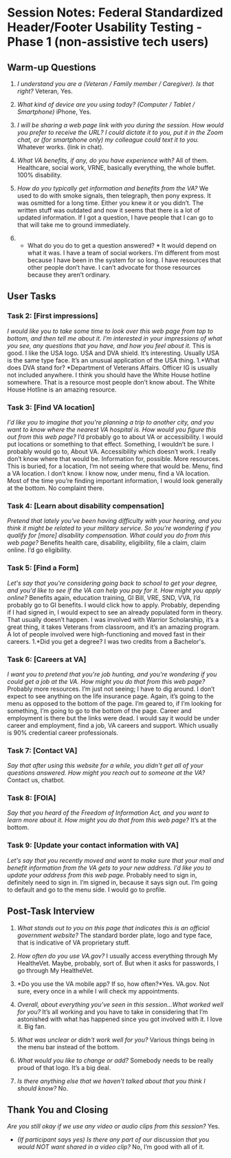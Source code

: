 # Session Notes: Federal Standardized Header/Footer Usability Testing - Phase 1 (non-assistive tech users)

## Warm-up Questions 

1. *I understand you are a (Veteran / Family member / Caregiver). Is that right?* Veteran, Yes. 

1. *What kind of device are you using today? (Computer / Tablet / Smartphone)* iPhone, Yes. 

1. *I will be sharing a web page link with you during the session. How would you prefer to receive the URL? I could dictate it to you, put it in the Zoom chat, or (for smartphone only) my colleague could text it to you.*  Whatever works. (link in chat).

1. *What VA benefits, if any, do you have experience with?* All of them. Healthcare, social work, VRNE, basically everything, the whole buffet. 100% disability. 

1. *How do you typically get information and benefits from the VA?* We used to do with smoke signals, then telegraph, then pony express. It was osmitted for a long time. Either you knew it or you didn’t. The written stuff was outdated and now it seems that there is a lot of updated information. If I got a question, I have people that I can go to that will take me to ground immediately. 
1. * What do you do to get a question answered? * It would depend on what it was. I have a team of social workers. I’m different from most because I have been in the system for so long. I have resources that other people don’t have. I can’t advocate for those resources because they aren’t ordinary. 

## User Tasks

### Task 2: [First impressions]
*I would like you to take some time to look over this web page from top to bottom, and then tell me about it. I'm interested in your impressions of what you see, any questions that you have, and how you feel about it.* This is good. I like the USA logo. USA and DVA shield. It’s interesting. Usually USA is the same type face. It’s an unusual application of the USA thing. 
1.*What does DVA stand for? *Department of Veterans Affairs. 
Officer IG is usually not included anywhere. I think you should have the White House hotline somewhere. That is a resource most people don’t know about. The White House Hotline is an amazing resource. 

 

### Task 3: [Find VA location]
*I'd like you to imagine that you're planning a trip to another city, and you want to know where the nearest VA hospital is. How would you figure this out from this web page?* I’d probably go to about VA or accessibility. I would put locations or something to that effect. Something, I wouldn’t be sure. I probably would go to, About VA. Accessibility which doesn’t work. I really don’t know where that would be. Information for, possible. More resources. This is buried, for a location, I’m not seeing where that would be. Menu, find a VA location. I don’t know. I know now, under menu, find a VA location. 
Most of the time you’re finding important information, I would look generally at the bottom. No complaint there. 


### Task 4: [Learn about disability compensation]
*Pretend that lately you've been having difficulty with your hearing, and you think it might be related to your military service. So you're wondering if you qualify for [more] disability compensation. What could you do from this web page?* Benefits health care, disability, eligibility, file a claim, claim online. I’d go eligibility. 


### Task 5: [Find a Form]
*Let's say that you're considering going back to school to get your degree, and you'd like to see if the VA can help you pay for it. How might you apply online?* Benefits again, education training, GI Bill, VRE, SND, VVA, I’d probably go to GI benefits. I would click how to apply. Probably, depending if I had signed in, I would expect to see an already populated form in theory. That usually doesn’t happen. 
I was involved with Warrior Scholarship, it’s a great thing, it takes Veterans from classroom, and it’s an amazing program. A lot of people involved were high-functioning and moved fast in their careers. 
1.*Did you get a degree? I was two credits from a Bachelor's. 

### Task 6: [Careers at VA]
*I want you to pretend that you're job hunting, and you're wondering if you could get a job at the VA. How might you do that from this web page?* Probably more resources. I’m just not seeing; I have to dig around. I don’t expect to see anything on the life insurance page. Again, it’s going to the menu as opposed to the bottom of the page. I’m geared to, if I’m looking for something, I’m going to go to the bottom of the page. 
Career and employment is there but the links were dead. I would say it would be under career and employment, find a job, VA careers and support. Which usually is 90% credential career professionals. 

### Task 7: [Contact VA]
*Say that after using this website for a while, you didn't get all of your questions answered. How might you reach out to someone at the VA?* Contact us, chatbot. 

### Task 8: [FOIA]
 *Say that you heard of the Freedom of Information Act, and you want to learn more about it. How might you do that from this web page?* It’s at the bottom. 

### Task 9: [Update your contact information with VA]
*Let's say that you recently moved and want to make sure that your mail and benefit information from the VA gets to your new address. I’d like you to update your address from this web page.* Probably need to sign in, definitely need to sign in. I’m signed in, because it says sign out. 
I’m going to default and go to the menu side. I would go to profile. 

## Post-Task Interview 

1. *What stands out to you on this page that indicates this is an official government website?* The standard border plate, logo and type face, that is indicative of VA proprietary stuff. 

1. *How often do you use VA.gov?* I usually access everything through My HealtheVet. Maybe, probably, sort of. But when it asks for passwords, I go through My HealtheVet. 

1. *Do you use the VA mobile app? If so, how often?*Yes. VA.gov. Not sure, every once in a while I will check my appointments. 

1. *Overall, about everything you've seen in this session...What worked *well* for you?* It’s all working and you have to take in considering that I’m astonished with what has happened since you got involved with it. I love it. Big fan. 

1. *What was *unclear or didn't work well* for you?* Various things being in the menu bar instead of the bottom. 

1. *What would you like to *change or add*?* Somebody needs to be really proud of that logo. It’s a big deal. 

1. *Is there anything else that we haven't talked about that you think I should know?* No. 

## Thank You and Closing

*Are you still okay if we use any video or audio clips from this session?* Yes.
- *(If participant says yes) Is there any part of our discussion that you would NOT want shared in a video clip?* No, I’m good with all of it. 

